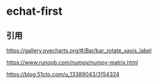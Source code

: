 # echat-first


## 引用

https://gallery.pyecharts.org/#/Bar/bar_rotate_xaxis_label

https://www.runoob.com/numpy/numpy-matrix.html

https://blog.51cto.com/u_13389043/3154324